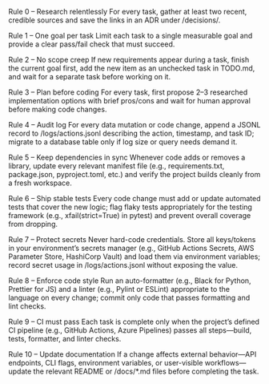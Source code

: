 Rule 0 – Research relentlessly
For every task, gather at least two recent, credible sources and save the links in an ADR under /decisions/.

Rule 1 – One goal per task
Limit each task to a single measurable goal and provide a clear pass/fail check that must succeed.

Rule 2 – No scope creep
If new requirements appear during a task, finish the current goal first, add the new item as an unchecked task in TODO.md, and wait for a separate task before working on it.

Rule 3 – Plan before coding
For every task, first propose 2–3 researched implementation options with brief pros/cons and wait for human approval before making code changes.

Rule 4 – Audit log
For every data mutation or code change, append a JSONL record to /logs/actions.jsonl describing the action, timestamp, and task ID; migrate to a database table only if log size or query needs demand it.

Rule 5 – Keep dependencies in sync
Whenever code adds or removes a library, update every relevant manifest file (e.g., requirements.txt, package.json, pyproject.toml, etc.) and verify the project builds cleanly from a fresh workspace.

Rule 6 – Ship stable tests
Every code change must add or update automated tests that cover the new logic; flag flaky tests appropriately for the testing framework (e.g., xfail(strict=True) in pytest) and prevent overall coverage from dropping.

Rule 7 – Protect secrets
Never hard-code credentials. Store all keys/tokens in your environment’s secrets manager (e.g., GitHub Actions Secrets, AWS Parameter Store, HashiCorp Vault) and load them via environment variables; record secret usage in /logs/actions.jsonl without exposing the value.

Rule 8 – Enforce code style
Run an auto-formatter (e.g., Black for Python, Prettier for JS) and a linter (e.g., Pylint or ESLint) appropriate to the language on every change; commit only code that passes formatting and lint checks.

Rule 9 – CI must pass
Each task is complete only when the project’s defined CI pipeline (e.g., GitHub Actions, Azure Pipelines) passes all steps—build, tests, formatter, and linter checks.

Rule 10 – Update documentation
If a change affects external behavior—API endpoints, CLI flags, environment variables, or user-visible workflows—update the relevant README or /docs/*.md files before completing the task.

